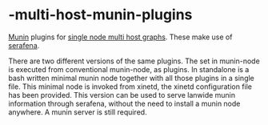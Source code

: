 # -multi-host-munin-plugins
[Munin](https://github.com/munin-monitoring/munin) plugins for
[single node multi host graphs](http://demo.munin-monitoring.org/vpn/odroid.vpn/index.html#multihost).
These make use of [serafena](https://github.com/Bushmills/serafena).

There are two different versions of the same plugins.
The set in munin-node is executed from conventional munin-node, as plugins.
In standalone is a bash written minimal munin node together with all those plugins in a single file.
This minimal node is invoked from xinetd, the xinetd configuration file has been provided.
This version can be used to serve lanwide munin information through serafena, without the need to install a munin node anywhere.
A munin server is still required.
